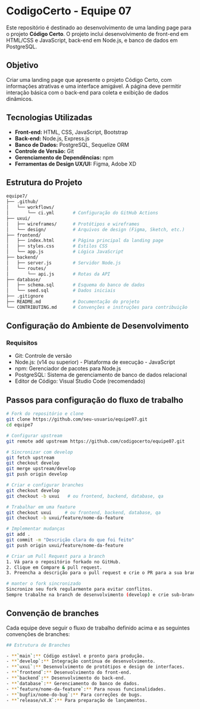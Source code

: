 # CodigoCerto - Equipe 07

Este repositório é destinado ao desenvolvimento de uma landing page para o projeto **Código Certo**. O projeto inclui desenvolvimento de front-end em HTML/CSS e JavaScript, back-end em Node.js, e banco de dados em PostgreSQL.

## Objetivo

Criar uma landing page que apresente o projeto Código Certo, com informações atrativas e uma interface amigável. A página deve permitir interação básica com o back-end para coleta e exibição de dados dinâmicos.

## Tecnologias Utilizadas

- **Front-end:** HTML, CSS, JavaScript, Bootstrap
- **Back-end:** Node.js, Express.js
- **Banco de Dados:** PostgreSQL, Sequelize ORM
- **Controle de Versão:** Git
- **Gerenciamento de Dependências:** npm
- **Ferramentas de Design UX/UI:** Figma, Adobe XD

## Estrutura do Projeto

```bash
equipe7/
├── .github/
│   └── workflows/
│       └── ci.yml       # Configuração do GitHub Actions
├── uxui/
│   ├── wireframes/      # Protótipos e wireframes
│   └── design/          # Arquivos de design (Figma, Sketch, etc.)
├── frontend/
│   ├── index.html       # Página principal da landing page
│   ├── styles.css       # Estilos CSS
│   └── app.js           # Lógica JavaScript
├── backend/
│   ├── server.js        # Servidor Node.js
│   └── routes/
│       └── api.js       # Rotas da API
├── database/
│   ├── schema.sql       # Esquema do banco de dados
│   └── seed.sql         # Dados iniciais
├── .gitignore
├── README.md            # Documentação do projeto
└── CONTRIBUTING.md      # Convenções e instruções para contribuição
```
## Configuração do Ambiente de Desenvolvimento
### Requisitos
- Git: Controle de versão
- Node.js: (v14 ou superior) - Plataforma de execução - JavaScript
- npm: Gerenciador de pacotes para Node.js
- PostgreSQL: Sistema de gerenciamento de banco de dados relacional
- Editor de Código: Visual Studio Code (recomendado)
## Passos para configuração do fluxo de trabalho
```bash
# Fork do repositório e clone
git clone https://github.com/seu-usuario/equipe07.git
cd equipe7

# Configurar upstream
git remote add upstream https://github.com/codigocerto/equipe07.git

# Sincronizar com develop
git fetch upstream
git checkout develop
git merge upstream/develop
git push origin develop

# Criar e configurar branches
git checkout develop
git checkout -b uxui   # ou frontend, backend, database, qa

# Trabalhar em uma feature
git checkout uxui     # ou frontend, backend, database, qa
git checkout -b uxui/feature/nome-da-feature

# Implementar mudanças
git add .
git commit -m "Descrição clara do que foi feito"
git push origin uxui/feature/nome-da-feature

# Criar um Pull Request para a branch
1. Vá para o repositório forkado no GitHub.
2. Clique em Compare & pull request.
3. Preencha a descrição para o pull request e crie o PR para a sua branch (frontend, backend, database ...) no repositório principal.

# manter o fork sincronizado
Sincronize seu fork regularmente para evitar conflitos.
Sempre trabalhe na branch de desenvolvimento (develop) e crie sub-branches para features específicas.
```
## Convenção de branches
Cada equipe deve seguir o fluxo de trabalho definido acima e as seguintes convenções de branches:

```bash
## Estrutura de Branches

- **`main`:** Código estável e pronto para produção.
- **`develop`:** Integração contínua de desenvolvimento.
- **`uxui`:** Desenvolvimento de protótipos e design de interfaces.
- **`frontend`:** Desenvolvimento do front-end.
- **`backend`:** Desenvolvimento do back-end.
- **`database`:** Gerenciamento do banco de dados.
- **`feature/nome-da-feature`:** Para novas funcionalidades.
- **`bugfix/nome-do-bug`:** Para correções de bugs.
- **`release/vX.X`:** Para preparação de lançamentos.

